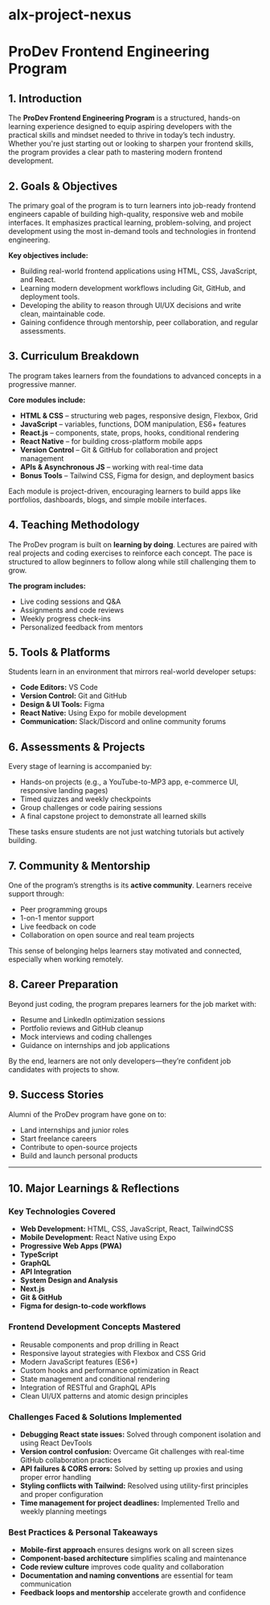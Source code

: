 # alx-project-nexus
# ProDev Frontend Engineering Program

## 1. Introduction
The **ProDev Frontend Engineering Program** is a structured, hands-on learning experience designed to equip aspiring developers with the practical skills and mindset needed to thrive in today’s tech industry. Whether you're just starting out or looking to sharpen your frontend skills, the program provides a clear path to mastering modern frontend development.

## 2. Goals & Objectives
The primary goal of the program is to turn learners into job-ready frontend engineers capable of building high-quality, responsive web and mobile interfaces. It emphasizes practical learning, problem-solving, and project development using the most in-demand tools and technologies in frontend engineering.

**Key objectives include:**
- Building real-world frontend applications using HTML, CSS, JavaScript, and React.
- Learning modern development workflows including Git, GitHub, and deployment tools.
- Developing the ability to reason through UI/UX decisions and write clean, maintainable code.
- Gaining confidence through mentorship, peer collaboration, and regular assessments.

## 3. Curriculum Breakdown
The program takes learners from the foundations to advanced concepts in a progressive manner.

**Core modules include:**
- **HTML & CSS** – structuring web pages, responsive design, Flexbox, Grid
- **JavaScript** – variables, functions, DOM manipulation, ES6+ features
- **React.js** – components, state, props, hooks, conditional rendering
- **React Native** – for building cross-platform mobile apps
- **Version Control** – Git & GitHub for collaboration and project management
- **APIs & Asynchronous JS** – working with real-time data
- **Bonus Tools** – Tailwind CSS, Figma for design, and deployment basics

Each module is project-driven, encouraging learners to build apps like portfolios, dashboards, blogs, and simple mobile interfaces.

## 4. Teaching Methodology
The ProDev program is built on **learning by doing**. Lectures are paired with real projects and coding exercises to reinforce each concept. The pace is structured to allow beginners to follow along while still challenging them to grow.

**The program includes:**
- Live coding sessions and Q&A
- Assignments and code reviews
- Weekly progress check-ins
- Personalized feedback from mentors

## 5. Tools & Platforms
Students learn in an environment that mirrors real-world developer setups:

- **Code Editors:** VS Code  
- **Version Control:** Git and GitHub  
- **Design & UI Tools:** Figma  
- **React Native:** Using Expo for mobile development  
- **Communication:** Slack/Discord and online community forums

## 6. Assessments & Projects
Every stage of learning is accompanied by:

- Hands-on projects (e.g., a YouTube-to-MP3 app, e-commerce UI, responsive landing pages)
- Timed quizzes and weekly checkpoints
- Group challenges or code pairing sessions
- A final capstone project to demonstrate all learned skills

These tasks ensure students are not just watching tutorials but actively building.

## 7. Community & Mentorship
One of the program’s strengths is its **active community**. Learners receive support through:

- Peer programming groups  
- 1-on-1 mentor support  
- Live feedback on code  
- Collaboration on open source and real team projects  

This sense of belonging helps learners stay motivated and connected, especially when working remotely.

## 8. Career Preparation
Beyond just coding, the program prepares learners for the job market with:

- Resume and LinkedIn optimization sessions  
- Portfolio reviews and GitHub cleanup  
- Mock interviews and coding challenges  
- Guidance on internships and job applications  

By the end, learners are not only developers—they’re confident job candidates with projects to show.

## 9. Success Stories
Alumni of the ProDev program have gone on to:

- Land internships and junior roles  
- Start freelance careers  
- Contribute to open-source projects  
- Build and launch personal products  

---

## 10. Major Learnings & Reflections

### Key Technologies Covered
- **Web Development:** HTML, CSS, JavaScript, React, TailwindCSS  
- **Mobile Development:** React Native using Expo  
- **Progressive Web Apps (PWA)**  
- **TypeScript**  
- **GraphQL**  
- **API Integration**  
- **System Design and Analysis**  
- **Next.js**  
- **Git & GitHub**  
- **Figma for design-to-code workflows**

### Frontend Development Concepts Mastered
- Reusable components and prop drilling in React  
- Responsive layout strategies with Flexbox and CSS Grid  
- Modern JavaScript features (ES6+)  
- Custom hooks and performance optimization in React  
- State management and conditional rendering  
- Integration of RESTful and GraphQL APIs  
- Clean UI/UX patterns and atomic design principles  

### Challenges Faced & Solutions Implemented
- **Debugging React state issues:** Solved through component isolation and using React DevTools  
- **Version control confusion:** Overcame Git challenges with real-time GitHub collaboration practices  
- **API failures & CORS errors:** Solved by setting up proxies and using proper error handling  
- **Styling conflicts with Tailwind:** Resolved using utility-first principles and proper configuration  
- **Time management for project deadlines:** Implemented Trello and weekly planning meetings

### Best Practices & Personal Takeaways
- **Mobile-first approach** ensures designs work on all screen sizes  
- **Component-based architecture** simplifies scaling and maintenance  
- **Code review culture** improves code quality and collaboration  
- **Documentation and naming conventions** are essential for team communication  
- **Feedback loops and mentorship** accelerate growth and confidence

